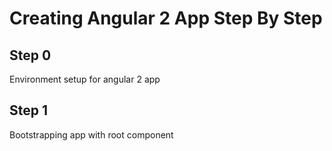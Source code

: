 # Creating Angular 2 App Step By Step

## Step 0
Environment setup for angular 2 app

## Step 1
Bootstrapping app with root component
